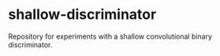 # shallow-discriminator
Repository for experiments with a shallow convolutional binary discriminator.
